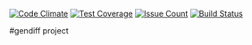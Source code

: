 [![Code Climate](https://codeclimate.com/github/tysky/project-lvl2-s117/badges/gpa.svg)](https://codeclimate.com/github/tysky/project-lvl2-s117)
[![Test Coverage](https://codeclimate.com/github/tysky/project-lvl2-s117/badges/coverage.svg)](https://codeclimate.com/github/tysky/project-lvl2-s117/coverage)
[![Issue Count](https://codeclimate.com/github/tysky/project-lvl2-s117/badges/issue_count.svg)](https://codeclimate.com/github/tysky/project-lvl2-s117)
[![Build Status](https://travis-ci.org/tysky/project-lvl2-s117.svg?branch=master)](https://travis-ci.org/tysky/project-lvl2-s117)

#gendiff project
